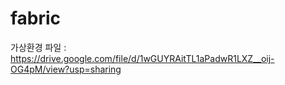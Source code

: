 # fabric
가상환경 파일 : https://drive.google.com/file/d/1wGUYRAitTL1aPadwR1LXZ__oij-OG4pM/view?usp=sharing
